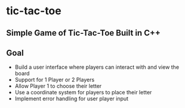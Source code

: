 # tic-tac-toe

## Simple Game of Tic-Tac-Toe Built in C++

## Goal
- Build a user interface where players can interact with and view the board
- Support for 1 Player or 2 Players
- Allow Player 1 to choose their letter
- Use a coordinate system for players to place their letter
- Implement error handling for user player input
